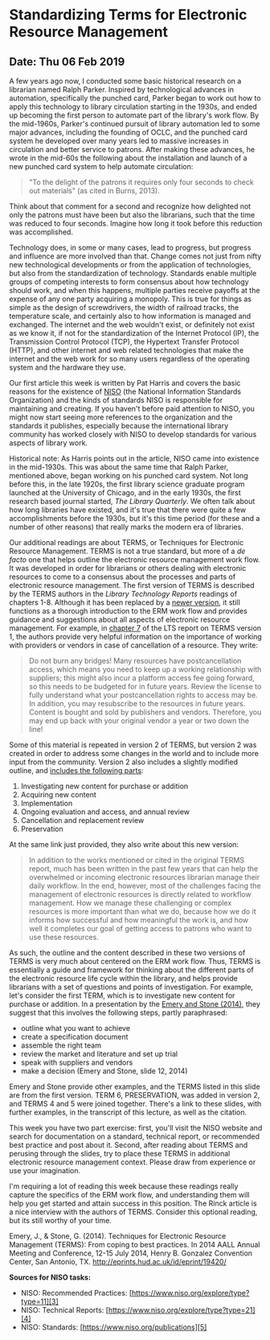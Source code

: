 # Standardizing Terms for Electronic Resource Management
## Date: Thu 06 Feb 2019 

A few years ago now, I conducted some basic historical research on a
librarian named Ralph Parker. Inspired by technological advances in
automation, specifically the punched card, Parker began to work out how
to apply this technology to library circulation starting in the 1930s,
and ended up becoming the first person to automate part of the library's
work flow. By the mid-1960s, Parker's continued pursuit of library
automation led to some major advances, including the founding of OCLC,
and the punched card system he developed over many years led to massive
increases in circulation and better service to patrons. After making
these advances, he wrote in the mid-60s the following about the
installation and launch of a new punched card system to help automate
circulation:

> "To the delight of the patrons it requires only four seconds to check
> out materials" (as cited in Burns, 2013).

Think about that comment for a second and recognize how delighted not
only the patrons must have been but also the librarians, such that the
time was reduced to four seconds. Imagine how long it took before this
reduction was accomplished.

Technology does, in some or many cases, lead to progress, but progress
and influence are more involved than that. Change comes not just from
nifty new technological developments or from the application of
technologies, but also from the standardization of technology. Standards
enable multiple groups of competing interests to form consensus about
how technology should work, and when this happens, multiple parties
receive payoffs at the expense of any one party acquiring a monopoly.
This is true for things as simple as the design of screwdrivers, the
width of railroad tracks, the temperature scale, and certainly also to
how information is managed and exchanged. The internet and the web
wouldn't exist, or definitely not exist as we know it, if not for the
standardization of the Internet Protocol (IP), the Transmission Control
Protocol (TCP), the Hypertext Transfer Protocol (HTTP), and other
internet and web related technologies that make the internet and the web
work for so many users regardless of the operating system and the
hardware they use. 

Our first article this week is written by Pat Harris and covers the
basic reasons for the existence of [NISO][1] (the National Information
Standards Organization) and the kinds of standards NISO is responsible
for maintaining and creating. If you haven't before paid attention to
NISO, you might now start seeing more references to the organization and
the standards it publishes, especially because the international library
community has worked closely with NISO to develop standards for various
aspects of library work.

Historical note: As Harris points out in the article, NISO came into
existence in the mid-1930s. This was about the same time that Ralph
Parker, mentioned above, began working on his punched card system. Not
long before this, in the late 1920s, the first library science graduate
program launched at the University of Chicago, and in the early 1930s,
the first research based journal started, *The Library Quarterly*. We
often talk about how long libraries have existed, and it's true that
there were quite a few accomplishments before the 1930s, but it's this
time period (for these and a number of other reasons) that really marks
the modern era of libraries.

Our additional readings are about TERMS, or Techniques for Electronic
Resource Management. TERMS is not a true standard, but more of a *de
facto* one that helps outline the electronic resource management work
flow. It was developed in order for librarians or others dealing with
electronic resources to come to a consensus about the processes and
parts of electronic resource management. The first version of TERMS is
described by the TERMS authors in the *Library Technology Reports*
readings of chapters 1-8. Although it has been replaced by a [newer
version][6], it still functions as a thorough introduction to the ERM
work flow and provides guidance and suggestions about all aspects of
electronic resource management. For example, in [chapter 7][7] of the
LTS report on TERMS version 1, the authors provide very helpful
information on the importance of working with providers or vendors in
case of cancellation of a resource. They write:

> Do not burn any bridges! Many resources have postcancellation access,
> which means you need to keep up a working relationship with suppliers;
> this might also incur a platform access fee going forward, so this
> needs to be budgeted for in future years. Review the license to fully
> understand what your postcancellation rights to access may be. In
> addition, you may resubscribe to the resources in future years.
> Content is bought and sold by publishers and vendors. Therefore, you
> may end up back with your original vendor a year or two down the line!

Some of this material is repeated in version 2 of TERMS, but version 2
was created in order to address some changes in the world and to include
more input from the community. Version 2 also includes a slightly
modified outline, and [includes the following parts][8]:

1. Investigating new content for purchase or addition
2. Acquiring new content
3. Implementation
4. Ongoing evaluation and access, and annual review
5. Cancellation and replacement review
6. Preservation

At the same link just provided, they also write about this new version:

> In addition to the works mentioned or cited in the original TERMS
> report, much has been written in the past few years that can help the
> overwhelmed or incoming electronic resources librarian manage their
> daily workflow. In the end, however, most of the challenges facing the
> management of electronic resources is directly related to workflow
> management. How we manage these challenging or complex resources is
> more important than what we do, because how we do it informs how
> successful and how meaningful the work is, and how well it completes
> our goal of getting access to patrons who want to use these resources.

As such, the outline and the content described in these two versions of
TERMS is very much about centered on the ERM work flow. Thus, TERMS is
essentially a guide and framework for thinking about the different parts
of the electronic resource life cycle within the library, and helps
provide librarians with a set of questions and points of investigation.
For example, let's consider the first TERM, which is to investigate new
content for purchase or addition. In a presentation by the [Emery and
Stone (2014)][2], they suggest that this involves the following steps,
partly paraphrased:

- outline what you want to achieve
- create a specification document
- assemble the right team
- review the market and literature and set up trial
- speak with suppliers and vendors
- make a decision (Emery and Stone, slide 12, 2014)

Emery and Stone provide other examples, and the TERMS listed in this
slide are from the first version. TERM 6, PRESERVATION, was added in
version 2, and TERMS 4 and 5 were joined together. There's a link to
these slides, with further examples, in the transcript of this lecture,
as well as the citation.

This week you have two part exercise: first, you'll visit the NISO
website and search for documentation on a standard, technical report, or
recommended best practice and post about it. Second, after reading about
TERMS and perusing through the slides, try to place these TERMS in
additional electronic resource management context. Please draw from
experience or use your imagination.

I'm requiring a lot of reading this week because these readings really
capture the specifics of the ERM work flow, and understanding them will
help you get started and attain success in this position. The Rinck
article is a nice interview with the authors of TERMS. Consider this
optional reading, but its still worthy of your time.

Emery, J., & Stone, G. (2014). Techniques for Electronic Resource
Management (TERMS): From coping to best practices. In 2014 AALL Annual
Meeting and Conference, 12-15 July 2014, Henry B. Gonzalez Convention
Center, San Antonio, TX. http://eprints.hud.ac.uk/id/eprint/19420/

**Sources for NISO tasks:**

- NISO: Recommended Practices: [https://www.niso.org/explore/type?type=11][3]
- NISO: Technical Reports: [https://www.niso.org/explore/type?type=21][4]
- NISO: Standards: [https://www.niso.org/publications][5]

[1]:http://www.niso.org/
[2]:http://eprints.hud.ac.uk/id/eprint/19420/
[3]:http://www.niso.org/publications/rp/
[4]:http://www.niso.org/publications/tr/
[5]:https://www.niso.org/publications
[6]:http://6terms.tumblr.com/
[7]:https://journals.ala.org/index.php/ltr/article/view/4738/5647
[8]:https://library2.hud.ac.uk/blogs/terms/announcing-terms-ver2-0/terms-ver2-0-introduction/
